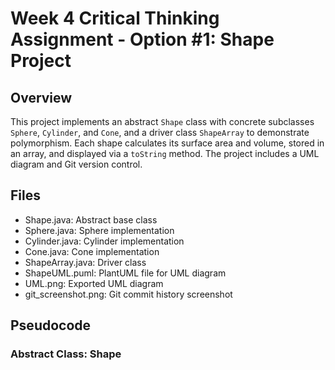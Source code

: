 # Week 4 Critical Thinking Assignment - Option #1: Shape Project

## Overview
This project implements an abstract `Shape` class with concrete subclasses `Sphere`, `Cylinder`, and `Cone`, and a driver class `ShapeArray` to demonstrate polymorphism. Each shape calculates its surface area and volume, stored in an array, and displayed via a `toString` method. The project includes a UML diagram and Git version control.

## Files
- Shape.java: Abstract base class
- Sphere.java: Sphere implementation
- Cylinder.java: Cylinder implementation
- Cone.java: Cone implementation
- ShapeArray.java: Driver class
- ShapeUML.puml: PlantUML file for UML diagram
- UML.png: Exported UML diagram
- git_screenshot.png: Git commit history screenshot

## Pseudocode

### Abstract Class: Shape
